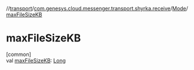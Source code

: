 //[transport](../../../index.md)/[com.genesys.cloud.messenger.transport.shyrka.receive](../index.md)/[Mode](index.md)/[maxFileSizeKB](max-file-size-k-b.md)

# maxFileSizeKB

[common]\
val [maxFileSizeKB](max-file-size-k-b.md): [Long](https://kotlinlang.org/api/latest/jvm/stdlib/kotlin/-long/index.html)
